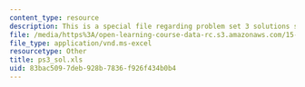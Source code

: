 ```yaml
---
content_type: resource
description: This is a special file regarding problem set 3 solutions spreadsheet.
file: /media/https%3A/open-learning-course-data-rc.s3.amazonaws.com/15-053-optimization-methods-in-management-science-spring-2013/83bac5097deb928b7836f926f434b0b4_ps3_sol.xls
file_type: application/vnd.ms-excel
resourcetype: Other
title: ps3_sol.xls
uid: 83bac509-7deb-928b-7836-f926f434b0b4
---
```


